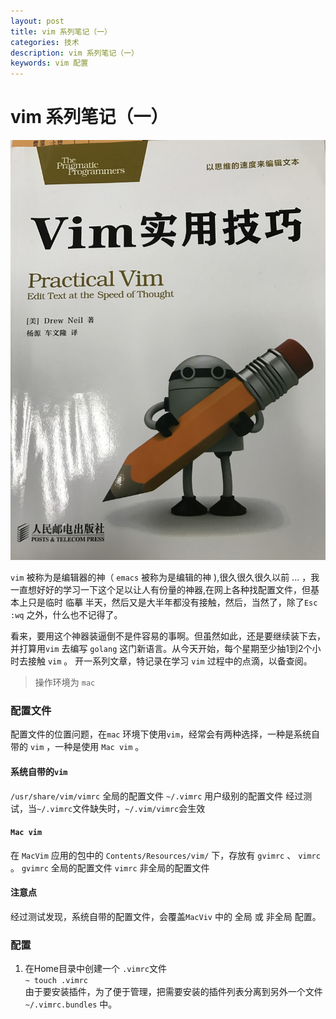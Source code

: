 ```yaml
---
layout: post
title: vim 系列笔记（一）
categories: 技术
description: vim 系列笔记（一）
keywords: vim 配置
---
```


# vim 系列笔记（一）

![](images/posts/vim/vim-book.JPG)

```vim```  被称为是编辑器的神（ ```emacs``` 被称为是编辑的神 ),很久很久很久以前 ... ，我一直想好好的学习一下这个足以让人有份量的神器,在网上各种找配置文件，但基本上只是临时 临摹 半天，然后又是大半年都没有接触，然后，当然了，除了```Esc``` ```:wq``` 之外，什么也不记得了。  

看来，要用这个神器装逼倒不是件容易的事啊。但虽然如此，还是要继续装下去，并打算用```vim``` 去编写 ```golang``` 这门新语言。从今天开始，每个星期至少抽1到2个小时去接触 ```vim``` 。  开一系列文章，特记录在学习 ```vim``` 过程中的点滴，以备查阅。  
> 操作环境为 ```mac``` 

### 配置文件  
配置文件的位置问题，在```mac``` 环境下使用```vim```，经常会有两种选择，一种是系统自带的 ```vim``` ，一种是使用 ```Mac vim``` 。

#### 系统自带的```vim```  

```/usr/share/vim/vimrc``` 全局的配置文件
```~/.vimrc``` 用户级别的配置文件
经过测试，当```~/.vimrc```文件缺失时，```~/.vim/vimrc```会生效  


#### ```Mac vim```   
 
在 ```MacVim``` 应用的包中的 ```Contents/Resources/vim/``` 下，存放有 ```gvimrc``` 、 ```vimrc``` 。
```gvimrc``` 全局的配置文件
```vimrc``` 非全局的配置文件

#### 注意点
经过测试发现，系统自带的配置文件，会覆盖```MacViv``` 中的 全局 或 非全局 配置。

### 配置
1. 在Home目录中创建一个 ```.vimrc```文件  
``~ touch .vimrc``  
由于要安装插件，为了便于管理，把需要安装的插件列表分离到另外一个文件 ``~/.vimrc.bundles`` 中。



